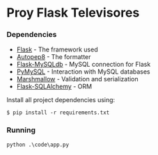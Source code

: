 # Proy Flask Televisores

### Dependencies
* [Flask](https://flask.palletsprojects.com/) - The framework used
* [Autopep8](https://pypi.org/project/autopep8/) - The formatter
* [Flask-MySQLdb](https://flask-mysqldb.readthedocs.io/en/latest/) - MySQL connection for Flask
* [PyMySQL](https://pypi.org/project/PyMySQL/) - Interaction with MySQL databases
* [Marshmallow](https://marshmallow.readthedocs.io/en/stable/) - Validation and serialization
* [Flask-SQLAlchemy](https://flask-sqlalchemy.palletsprojects.com/en/2.x/) - ORM

Install all project dependencies using:

```
$ pip install -r requirements.txt
```

### Running

```
python .\code\app.py
```
